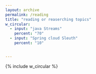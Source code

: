 ```yaml
---
layout: archive
permalink: /reading
title: "reading or reaserching topics"
w_circular:
  - input: "java Streams"
    percent: "70"
  - input: "Spring cloud Sleuth"
    percent: "10"


---
```


 
{% include w_circular %}
<!-- 
{% include feature_row %} -->